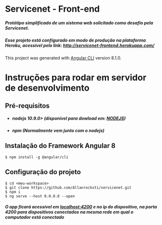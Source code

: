 # Servicenet - Front-end

##### Protótipo simplificado de um sistema web solicitado como desafio pela Servicenet.

##### Esse projeto está configurado em modo de produção na plataforma Heroku, acessível pelo link: http://servicenet-frontend.herokuapp.com/

This project was generated with [Angular CLI](https://github.com/angular/angular-cli) version 8.1.0.

# Instruções para rodar em servidor de desenvolvimento

## Pré-requisitos
- ##### nodejs 10.9.0> (disponível para dowload em: [NODEJS](nodejs.org))
- ##### npm (Normalmente vem junto com o nodejs)

## Instalação do Framework Angular 8

```
$ npm install -g @angular/cli
```

## Configuração do projeto
```
$ cd <meu-workspace>
$ git clone https://github.com/Allanrocksti/servicenet.git
$ npm i
$ ng serve --host 0.0.0.0 --open
```
##### O app ficará acessível em [localhost:4200](localhost:4200) e no ip do dispositivo, na porta 4200 para dispositivos conectados na mesma rede em qual o computador está conectado
